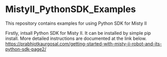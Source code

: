 # MistyII_PythonSDK_Examples
This repository contains examples for using Python SDK for Misty II

Firstly, intsall Python SDK for Misty II. It can be installed by simple pip install. More detailed instructions are documented at the link below.
https://prabhjotkaurgosal.com/getting-started-with-misty-ii-robot-and-its-python-sdk-page2/
